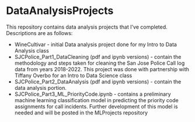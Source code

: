 # DataAnalysisProjects

This repository contains data analysis projects that I've completed. Descriptions are as follows:
* WineCultivar - initial Data analysis project done for my Intro to Data Analysis class
* SJCPolice_Part1_DataCleaning (pdf and ipynb versions) - contain the methodology and steps taken
  for cleaning the San Jose Police Call log data from years 2018-2022. This project was done with 
  partnership with Tiffany Overbo for an Intro to Data Science class
* SJCPolice_Part2_DataAnalysis (pdf and ipynb versions) - contain the data analysis portion. 
* SJCPolice_Part3_ML_PriorityCode.ipynb - contains a preliminary machine learning classification model 
  in predicting the priority code assignments for call incidents. Further development of this model is needed
  and will be posted in the MLProjects repository
